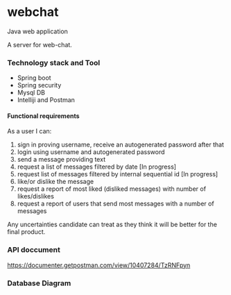 
# webchat

Java web application

A server for web-chat. 

### Technology stack and Tool
- Spring boot 
- Spring security
- Mysql DB
- Intelliji and Postman

#### Functional requirements

As a user I can:
1. sign in proving username, receive an autogenerated password after that
2. login using username and autogenerated password
3. send a message providing text 
4. request a list of messages filtered by date [In progress]
5. request list of messages filtered by internal sequential id [In progress]
6. like/or dislike the message
7. request a report of most liked (disliked messages) with number of likes/dislikes
8. request a report of users that send most messages with a number of messages

Any uncertainties candidate can treat as they think it will be better for the final product.

### API doccument

https://documenter.getpostman.com/view/10407284/TzRNFpyn

### Database Diagram
